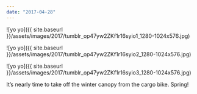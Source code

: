 ```yaml
---
date: "2017-04-28"
---
```


![yo yo]({{ site.baseurl }}/assets/images/2017/tumblr_op47yw2ZKf1r16syio1_1280-1024x576.jpg)

![yo yo]({{ site.baseurl }}/assets/images/2017/tumblr_op47yw2ZKf1r16syio2_1280-1024x576.jpg)

![yo yo]({{ site.baseurl }}/assets/images/2017/tumblr_op47yw2ZKf1r16syio3_1280-1024x576.jpg)

It’s nearly time to take off the winter canopy from the cargo bike. Spring!

